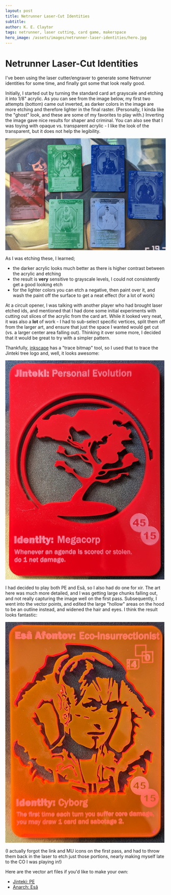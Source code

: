 ```yaml
---
layout: post
title: Netrunner Laser-Cut Identities
subtitle:
author: K. E. Claytor
tags: netrunner, laser cutting, card game, makerspace
hero_image: /assets/images/netrunner-laser-identities/hero.jpg
---
```


# Netrunner Laser-Cut Identities
I've been using the laser cutter/engraver to generate some Netrunner identities for some time, and finally got some that look really good.

Initially, I started out by turning the standard card art grayscale and etching it into 1/8" acrylic.
As you can see from the image below, my first two attempts (bottom) came out inverted, as darker colors in the image are more etching and therefore lighter in the final raster.
(Personally, I kinda like the "ghost" look, and these are some of my favorites to play with.)
Inverting the image gave nice results for shaper and criminal.
You can also see that I was toying with opaque vs. transparent acrylic - I like the look of the transparent, but it does not help the legibility.

![Progress shot of laser identities.](/assets/images/netrunner-laser-identities/progress.jpg)

As I was etching these, I learned;
- the darker acrylic looks much better as there is higher contrast between the acrylic and etching
- the result is **very** sensitive to grayscale levels, I could not consistently get a good looking etch
- for the lighter colors you can etch a negative, then paint over it, and wash the paint off the surface to get a neat effect (for a lot of work)

At a circuit opener, I was talking with another player who had brought laser etched ids, and mentioned that I had done some initial experiments with cutting out slices of the acrylic from the card art.
While it looked very neat, it was also a **lot** of work - I had to sub-select specific vertices, split them off from the larger art, and ensure that just the space I wanted would get cut (vs. a larger center area falling out).
Thinking it over some more, I decided that it would be great to try with a simpler pattern.

Thankfully, [inkscape](https://inkscape.org/) has a "trace bitmap" tool, so I used that to trace the Jinteki tree logo and, well, it looks awesome:

![Laser cut Jinteki: Personal Evolution identity](/assets/images/netrunner-laser-identities/pe.jpg)

I had decided to play both PE and Esâ, so I also had do one for xir.
The art here was much more detailed, and I was getting large chunks falling out, and not really capturing the image well on the first pass.
Subsequently, I went into the vector points, and edited the large "hollow" areas on the hood to be an outline instead, and widened the hair and eyes.
I think the result looks fantastic:

![Laser cut Anarch: Esâ identity](/assets/images/netrunner-laser-identities/esa.jpg)

(I actually forgot the link and MU icons on the first pass, and had to throw them back in the laser to etch just those portions, nearly making myself late to the CO I was playing in!)

Here are the vector art files if you'd like to make your own:
- [Jinteki: PE](/assets/images/netrunner-laser-identities/Jinteki-PE.svg)
- [Anarch: Esâ](/assets/images/netrunner-laser-identities/Anarch-Esa.svg)
